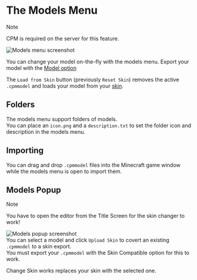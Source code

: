 
<a name="the-models-menu"/>

# The Models Menu

> [!NOTE]
> CPM is required on the server for this feature.

![Models menu screenshot](https://github.com/tom5454/CustomPlayerModels/wiki/images/models_menu.png)

You can change your model on-the-fly with the models menu.
Export your model with the [Model option](https://github.com/tom5454/CustomPlayerModels/wiki/Exporting#model-file) 

The `Load from Skin` button (previously `Reset Skin`) removes the active `.cpmmodel` and loads your model from your [skin](https://github.com/tom5454/CustomPlayerModels/wiki/Exporting#stored-in-skin).


<a name="folders"/>

## Folders
The models menu support folders of models.  
You can place an `icon.png` and a `description.txt` to set the folder icon and description in the models menu.


<a name="importing"/>

## Importing
You can drag and drop `.cpmmodel` files into the Minecraft game window while the models menu is open to import them.


<a name="models-popup"/>

## Models Popup

> [!NOTE]
> You have to open the editor from the Title Screen for the skin changer to work!

![Models popup screenshot](https://github.com/tom5454/CustomPlayerModels/wiki/images/models_popup.png)  
You can select a model and click `Upload Skin` to covert an existing `.cpmmodel` to a skin export.  
You must export your `.cpmmodel` with the Skin Compatible option for this to work.

Change Skin works replaces your skin with the selected one.
